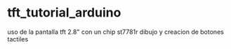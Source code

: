 # tft_tutorial_arduino
uso de la pantalla tft 2.8" con un chip st7781r
dibujo y creacion de botones tactiles

